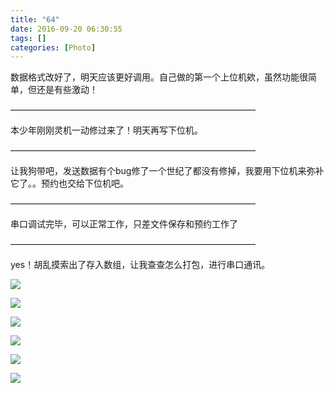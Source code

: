 ```yaml
---
title: "64"
date: 2016-09-20 06:30:55
tags: []
categories: [Photo]
---
```


<p>数据格式改好了，明天应该更好调用。自己做的第一个上位机欸，虽然功能很简单，但还是有些激动！</p> 
<p>————————————————————————————</p> 
<p>本少年刚刚灵机一动修过来了！明天再写下位机。</p> 
<p>————————————————————————————</p> 
<p>让我狗带吧，发送数据有个bug修了一个世纪了都没有修掉，我要用下位机来弥补它了。。预约也交给下位机吧。</p> 
<p>————————————————————————————</p> 
<p>串口调试完毕，可以正常工作，只差文件保存和预约工作了</p> 
<p>————————————————————————————</p> 
<p>yes！胡乱摸索出了存入数组，让我查查怎么打包，进行串口通讯。</p>

![](https://imglf.nosdn.127.net/img/a0Q0UWZOckZvaXM4MFJuV2hUaFlIMzBsT0Q2bUMvd0ZWZ0V0dWZEZlVhVmxWZHpNZXo3bUNnPT0.jpg)

![](https://imglf0.nosdn.127.net/img/a0Q0UWZOckZvaXM4MFJuV2hUaFlIMjhPVTJkanVhWTFyL2tqaEIyUXVVVlNIa1paVi9QanBRPT0.jpg)

![](https://imglf1.nosdn.127.net/img/a0Q0UWZOckZvaXRwSGJHRFJoUHpEbjBzZGxkbVhZNGpaOTVKWkdVMklTcWpoYnNoSVdiaUt3PT0.jpg)

![](https://imglf1.nosdn.127.net/img/a0Q0UWZOckZvaXRwSGJHRFJoUHpEaTNoekJjZ3RjdXVPdy91QUIwZTlYL2xiaHYxYVM1MkJnPT0.jpg)

![](https://imglf1.nosdn.127.net/img/a0Q0UWZOckZvaXRwSGJHRFJoUHpEa1djbGQxNHlqei9iS1REblExa24vbmpIeXdlYUs4Vm1nPT0.jpg)

![](https://imglf.nosdn.127.net/img/a0Q0UWZOckZvaXRwSGJHRFJoUHpEdmIzcm92MjB1KzlEUjlGVVNzWXhqWVNJWmR0SlBXVmx3PT0.jpg)